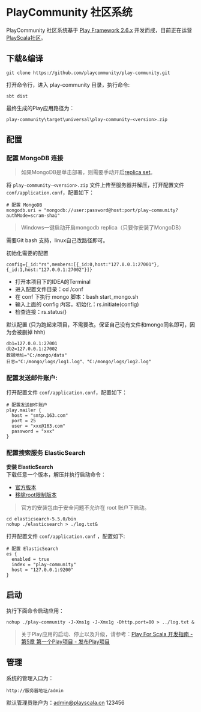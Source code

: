 # PlayCommunity 社区系统

PlayCommunity 社区系统基于 [Play Framework 2.6.x](https://www.playframework.com/documentation/2.6.x/Home) 开发而成，目前正在运营[PlayScala社区](http://www.playscala.cn)。

## 下载&编译
```
git clone https://github.com/playcommunity/play-community.git
```
打开命令行，进入 play-community 目录，执行命令:
```
sbt dist
```
最终生成的Play应用路径为：
```
play-community\target\universal\play-community-<version>.zip
```

## 配置
### 配置 MongoDB 连接

> 如果MongoDB是单击部署，则需要手动开启[replica set](https://docs.mongodb.com/manual/tutorial/deploy-replica-set/index.html)。

将 `play-community-<version>.zip` 文件上传至服务器并解压，打开配置文件 `conf/application.conf`，配置如下：
```
# 配置 MongoDB
mongodb.uri = "mongodb://user:password@host:port/play-community?authMode=scram-sha1"
```

> Windows一键启动开启mongodb replica（只要你安装了MongoDB）

需要Git bash 支持，linux自己改路径即可。

初始化需要的配置
```
config={_id:"rs",members:[{_id:0,host:"127.0.0.1:27001"},{_id:1,host:"127.0.0.1:27002"}]}
```
- 打开本项目下的IDEA的Terminal
- 进入配置文件目录：cd /conf
- 在 conf 下执行 mongo 脚本：bash start_mongo.sh
- 输入上面的 config 内容，初始化：rs.initiate(config)
- 检查连接：rs.status()

默认配置 (只为跑起来项目，不需要改。保证自己没有文件和mongo同名即可，因为会被删掉 hhh)
```
db1=127.0.0.1:27001
db2=127.0.0.1:27002
数据地址="C:/mongo/data"
日志="C:/mongo/logs/log1.log"、"C:/mongo/logs/log2.log"
```

### 配置发送邮件账户:
打开配置文件 `conf/application.conf`，配置如下：
```
# 配置发送邮件账户
play.mailer {
  host = "smtp.163.com"
  port = 25
  user = "xxx@163.com"
  password = "xxx"
}
```

### 配置搜索服务 ElasticSearch
**安装 ElasticSearch**   
下载任意一个版本，解压并执行启动命令：
- [官方版本](https://www.elastic.co/products/elasticsearch)
- [移除root限制版本](http://pan.baidu.com/s/1jIijkrW) 
> 官方的安装包由于安全问题不允许在 root 账户下启动。
```
cd elasticsearch-5.5.0/bin
nohup ./elasticsearch > ./log.txt&
```
打开配置文件 `conf/application.conf` ，配置如下:
```
# 配置 ElasticSearch
es {
  enabled = true
  index = "play-community"
  host = "127.0.0.1:9200"
}
```

## 启动
执行下面命令启动应用：
```
nohup ./play-community -J-Xms1g -J-Xmx1g -Dhttp.port=80 > ../log.txt &
```
> 关于Play应用的启动、停止以及升级，请参考：[Play For Scala 开发指南 - 第5章 第一个Play项目 - 发布Play项目](https://www.playscala.cn/doc/catalog?_id=j1_11)

## 管理
系统的管理入口为：
```
http://服务器地址/admin
```
默认管理员账户为：admin@playscala.cn 123456

